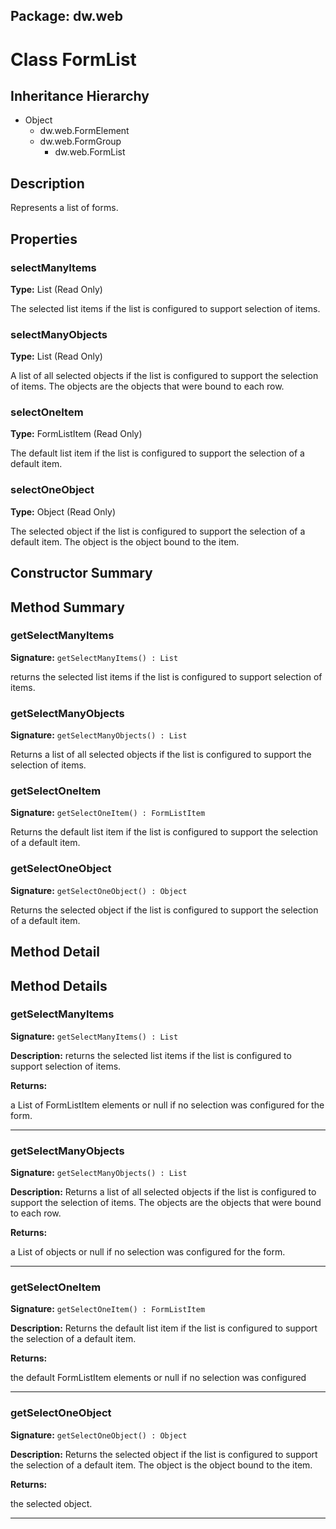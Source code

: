 ## Package: dw.web

# Class FormList

## Inheritance Hierarchy

- Object
  - dw.web.FormElement
  - dw.web.FormGroup
    - dw.web.FormList

## Description

Represents a list of forms.

## Properties

### selectManyItems

**Type:** List (Read Only)

The selected list items if the list is
 configured to support selection of items.

### selectManyObjects

**Type:** List (Read Only)

A list of all selected objects if the list is configured
 to support the selection of items. The objects are the objects that were
 bound to each row.

### selectOneItem

**Type:** FormListItem (Read Only)

The default list item if the list is configured to
 support the selection of a default item.

### selectOneObject

**Type:** Object (Read Only)

The selected object if the list is configured to
 support the selection of a default item. The object is the object
 bound to the item.

## Constructor Summary

## Method Summary

### getSelectManyItems

**Signature:** `getSelectManyItems() : List`

returns the selected list items if the list is configured to support selection of items.

### getSelectManyObjects

**Signature:** `getSelectManyObjects() : List`

Returns a list of all selected objects if the list is configured to support the selection of items.

### getSelectOneItem

**Signature:** `getSelectOneItem() : FormListItem`

Returns the default list item if the list is configured to support the selection of a default item.

### getSelectOneObject

**Signature:** `getSelectOneObject() : Object`

Returns the selected object if the list is configured to support the selection of a default item.

## Method Detail

## Method Details

### getSelectManyItems

**Signature:** `getSelectManyItems() : List`

**Description:** returns the selected list items if the list is configured to support selection of items.

**Returns:**

a List of FormListItem elements or null if no selection was configured for the form.

---

### getSelectManyObjects

**Signature:** `getSelectManyObjects() : List`

**Description:** Returns a list of all selected objects if the list is configured to support the selection of items. The objects are the objects that were bound to each row.

**Returns:**

a List of objects or null if no selection was configured for the form.

---

### getSelectOneItem

**Signature:** `getSelectOneItem() : FormListItem`

**Description:** Returns the default list item if the list is configured to support the selection of a default item.

**Returns:**

the default FormListItem elements or null if no selection was configured

---

### getSelectOneObject

**Signature:** `getSelectOneObject() : Object`

**Description:** Returns the selected object if the list is configured to support the selection of a default item. The object is the object bound to the item.

**Returns:**

the selected object.

---
